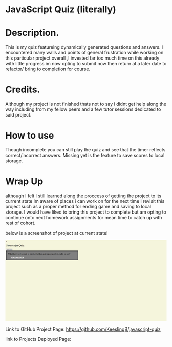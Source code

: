 # JavaScript Quiz (literally)

# Description.

This is my quiz featureing dynamically generated questions and answers. I encountered many walls and points of general frustration while working on this particular project overall ,I invested far too much time on this already with little progress im now opting to submit now then return at a later date to refactor/ bring to completion for course.


# Credits.

Although my project is not finished thats not to say i didnt get help along the way including from my fellow peers and a few tutor sessions dedicated to said project.


# How to use

Though incomplete you can still play the quiz and see that the timer reflects correct/incorrect answers. Missing yet is the feature to save scores to local storage.


# Wrap Up

although I felt I still learned along the proccess of getting the project to its current state Im aware of places i can work on for the next time I revisit this project such as a proper method for ending game and saving to local storage. I would have liked to bring this project to complete but am opting to continue onto next homework assignments for mean time to catch up with rest of cohort.

below is a screenshot of project at current state!

![Alt text](./Assets/images/quiz-project.png)



Link to GitHub Project Page: https://github.com/KeeslingB/javascript-quiz


link to Projects Deployed Page: 




